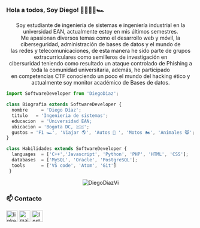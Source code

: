 ### Hola a todos, Soy Diego! 👋👨🏽‍💻🏎
<html>
<p align="center">
         Soy estudiante de ingeniería de sistemas e ingeniería industrial en la universidad EAN, actualmente estoy en mis últimos semestres.
        <br>
         Me apasionan diversos temas como el desarrollo web y móvil, la ciberseguridad, administración de bases de datos y el mundo de  <br> las redes y telecomunicaciones,
         de esta manera he sido parte de grupos extracurriculares como semilleros de investigación en  <br> cibersuridad  teniendo como resultado un ataque controlado de Phishing
         a toda la comunidad universitaria, además, he participado  <br> en competencias CTF conociendo un poco el mundo del hacking ético y actualmente soy monitor académico de            Bases de datos.

</p>

```js
import SoftwareDeveloper from 'DiegoDiaz';

class Biografia extends SoftwareDeveloper {
  nombre     = 'Diego Díaz';
  titulo   = 'Ingenieria de sistemas';
  educacion  = 'Universidad EAN;
  ubicacion = 'Bogota DC, 🇨🇴';
  gustos = 'F1 🏎', 'Viajar 🌎', 'Autos 🚗 ', 'Motos 🏍', 'Animales 😸';
}

class Habilidades extends SoftwareDeveloper {
  languages  = ['C++','Javascript', 'Python', 'PHP', 'HTML', 'CSS'];
  databases  = ['MySQL', 'Oracle', 'PostgreSQL'];
  tools      = ['VS code', 'Atom', 'Git']
 }
```
<p align="center">
  <img src="https://github-readme-stats.vercel.app/api?username=DiegoDiazVi&show_icons=true&theme=dracula"" alt="DiegoDiazVi" /> 

</p>

                                                                                                                             
 ### 📫 Contacto
<!--[![LinkedIn](https://www.vectorlogo.zone/logos/linkedin/linkedin-icon.svg "quan-le-5932b8160")](https://www.linkedin.com/in/quan-le-5932b8160/)-->
<a href="https://www.linkedin.com/in/diego-esteban-d%C3%ADaz-vivas-3009a3169/"><img src="https://www.vectorlogo.zone/logos/linkedin/linkedin-icon.svg" width="30px" alt="linkedin"></a>
<a href="mailto:ddiazvi29075@universidadean.edu.co"><img src="https://www.vectorlogo.zone/logos/gmail/gmail-icon.svg" width="30px" alt="mail"></a> 
<a href="https://www.instagram.com/diegodiazviv/"><img src="https://www.vectorlogo.zone/logos/instagram/instagram-icon.svg" width="30px" alt="Instagram"></a>

</html>

                                                                                                            


                                                                                                                             
